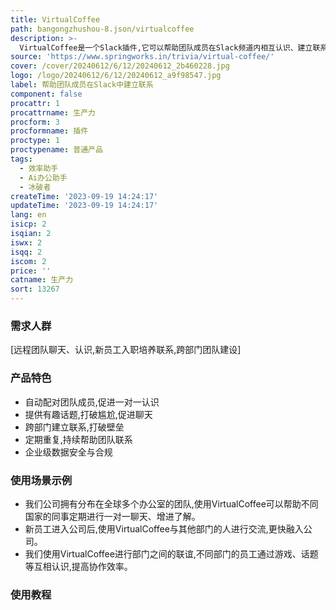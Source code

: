 ```yaml
---
title: VirtualCoffee
path: bangongzhushou-8.json/virtualcoffee
description: >-
  VirtualCoffee是一个Slack插件,它可以帮助团队成员在Slack频道内相互认识、建立联系。它可以自动配对团队成员,提出有趣的话题促进聊天,每2/4/12周重复一次,帮助远程团队培养联系。关键功能包括:配对团队成员,跨部门建立联系,提供聊天话题,数据安全合规等。定价从每月5美元起。它的定位是帮助远程和异地团队打破隔阂,促进沟通和联系。
source: 'https://www.springworks.in/trivia/virtual-coffee/'
cover: /cover/20240612/6/12/20240612_2b460228.jpg
logo: /logo/20240612/6/12/20240612_a9f98547.jpg
label: 帮助团队成员在Slack中建立联系
component: false
procattr: 1
procattrname: 生产力
procform: 3
procformname: 插件
proctype: 1
proctypename: 普通产品
tags:
  - 效率助手
  - Ai办公助手
  - 冰破者
createTime: '2023-09-19 14:24:17'
updateTime: '2023-09-19 14:24:17'
lang: en
isicp: 2
isqian: 2
iswx: 2
isqq: 2
iscom: 2
price: ''
catname: 生产力
sort: 13267
---
```




### 需求人群
[远程团队聊天、认识,新员工入职培养联系,跨部门团队建设]

### 产品特色
- 自动配对团队成员,促进一对一认识
- 提供有趣话题,打破尴尬,促进聊天
- 跨部门建立联系,打破壁垒
- 定期重复,持续帮助团队联系
- 企业级数据安全与合规

### 使用场景示例
- 我们公司拥有分布在全球多个办公室的团队,使用VirtualCoffee可以帮助不同国家的同事定期进行一对一聊天、增进了解。
- 新员工进入公司后,使用VirtualCoffee与其他部门的人进行交流,更快融入公司。
- 我们使用VirtualCoffee进行部门之间的联谊,不同部门的员工通过游戏、话题等互相认识,提高协作效率。

### 使用教程


  
